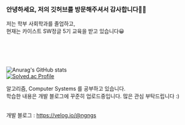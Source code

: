 ### 안녕하세요, 저의 깃허브를 방문해주셔서 감사합니다👋👋

<!--
**ngngs/ngngs** is a ✨ _special_ ✨ repository because its `README.md` (this file) appears on your GitHub profile.

Here are some ideas to get you started:

- 🔭 I’m currently working on ...
- 🌱 I’m currently learning ...
- 👯 I’m looking to collaborate on ...
- 🤔 I’m looking for help with ...
- 💬 Ask me about ...
- 📫 How to reach me: ...
- 😄 Pronouns: ...
- ⚡ Fun fact: ...
-->
저는 학부 사회학과를 졸업하고,
<br>
현재는 카이스트 SW정글 5기 교육을 받고 있습니다😀
<br>
<br><br>
<br><br><br>
![Anurag's GitHub stats](https://github-readme-stats.vercel.app/api?username=ngngs&show_icons=true&theme=radical)
<br>
[![Solved.ac Profile](http://mazassumnida.wtf/api/v2/generate_badge?boj=ngngs)](https://solved.ac/ngngs/)

알고리즘, Computer Systems 를 공부하고 있습니다.
<br>
학습한 내용은 개발 블로그에 꾸준히 업로드중입니다. 많은 관심 부탁드립니다 :)
<br>
<br>

개발 블로그 : https://velog.io/@ngngs
